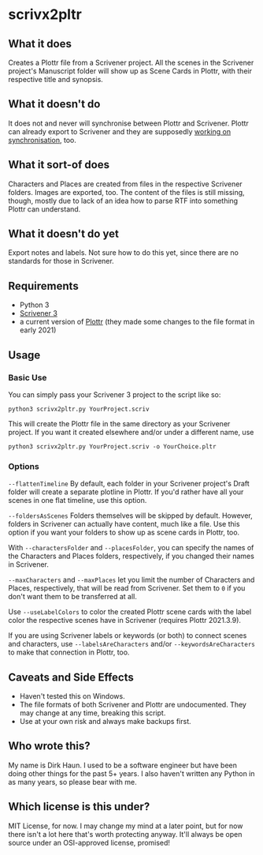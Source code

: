 # scrivx2pltr

## What it does

Creates a Plottr file from a Scrivener project.
All the scenes in the Scrivener project's Manuscript folder will show up as Scene Cards in Plottr, with their respective title and synopsis.


## What it doesn't do

It does not and never will synchronise between Plottr and Scrivener. 
Plottr can already export to Scrivener and they are supposedly [working on synchronisation](https://plottr.com/our-roadmap/), too.


## What it sort-of does

Characters and Places are created from files in the respective Scrivener folders. Images are exported, too. The content of the files is still missing, though, mostly due to lack of an idea how to parse RTF into something Plottr can understand. 


## What it doesn't do yet

Export notes and labels.
Not sure how to do this yet, since there are no standards for those in Scrivener.


## Requirements

- Python 3
- [Scrivener 3](https://www.literatureandlatte.com/scrivener/overview)
- a current version of [Plottr](https://plottr.com/) (they made some changes to the file format in early 2021)

## Usage

### Basic Use
You can simply pass your Scrivener 3 project to the script like so:

`python3 scrivx2pltr.py YourProject.scriv`

This will create the Plottr file in the same directory as your Scrivener project. If you want it created elsewhere and/or under a different name, use

`python3 scrivx2pltr.py YourProject.scriv -o YourChoice.pltr`

### Options
`--flattenTimeline` By default, each folder in your Scrivener project's Draft folder will create a separate plotline in Plottr. If you'd rather have all your scenes in one flat timeline, use this option.

`--foldersAsScenes` Folders themselves will be skipped by default. However, folders in Scrivener can actually have content, much like a file. Use this option if you want your folders to show up as scene cards in Plottr, too.

With `--charactersFolder` and `--placesFolder`, you can specify the names of the Characters and Places folders, respectively, if you changed their names in Scrivener.

`--maxCharacters` and `--maxPlaces` let you limit the number of Characters and Places, respectively, that will be read from Scrivener. Set them to `0` if you don't want them to be transferred at all.

Use `--useLabelColors` to color the created Plottr scene cards with the label color the respective scenes have in Scrivener (requires Plottr 2021.3.9).

If you are using Scrivener labels or keywords (or both) to connect scenes and characters, use `--labelsAreCharacters` and/or `--keywordsAreCharacters` to make that connection in Plottr, too.


## Caveats and Side Effects

- Haven't tested this on Windows.
- The file formats of both Scrivener and Plottr are undocumented. They may change at any time, breaking this script.
- Use at your own risk and always make backups first.


## Who wrote this?

My name is Dirk Haun. I used to be a software engineer but have been doing other things for the past 5+ years. I also haven't written any Python in as many years, so please bear with me.


## Which license is this under?

MIT License, for now. I may change my mind at a later point, but for now there isn't a lot here that's worth protecting anyway. It'll always be open source under an OSI-approved license, promised!
